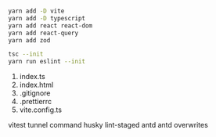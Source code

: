```bash

yarn add -D vite
yarn add -D typescript
yarn add react react-dom
yarn add react-query
yarn add zod

tsc --init
yarn run eslint --init
```
1. index.ts
2. index.html
3. .gitignore
4. .prettierrc
5. vite.config.ts

vitest
tunnel command
husky
lint-staged
antd
antd overwrites